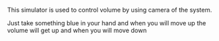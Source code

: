 This simulator is used to control volume by using camera of the system.

Just take something blue in your hand and when you will move up the volume will get up and when you will move down 